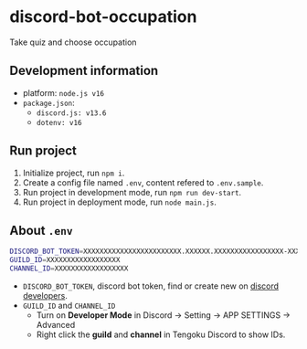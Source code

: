 # discord-bot-occupation
Take quiz and choose occupation

## Development information
* platform: `node.js v16`
* `package.json`: 
  * `discord.js: v13.6`
  * `dotenv: v16`

## Run project
1. Initialize project, run `npm i`.
2. Create a config file named `.env`, content refered to `.env.sample`.
3. Run project in development mode, run `npm run dev-start`.
4. Run project in deployment mode, run `node main.js`.

## About `.env`

```bash
DISCORD_BOT_TOKEN=XXXXXXXXXXXXXXXXXXXXXXXX.XXXXXX.XXXXXXXXXXXXXXXXX-XXXXXXXXXXXXXXXXXXXX
GUILD_ID=XXXXXXXXXXXXXXXXXX
CHANNEL_ID=XXXXXXXXXXXXXXXXXX
```
* `DISCORD_BOT_TOKEN`, discord bot token, find or create new on [discord developers](https://discord.com/developers/applications).
* `GUILD_ID` and `CHANNEL_ID`
  * Turn on **Developer Mode** in Discord -> Setting -> APP SETTINGS -> Advanced 
  * Right click the **guild** and **channel** in Tengoku Discord to show IDs.
